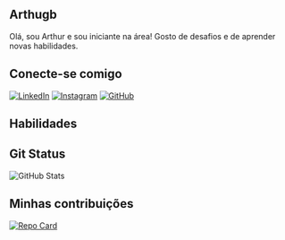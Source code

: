 ## Arthugb
Olá, sou Arthur e sou iniciante na área! Gosto de desafios e de aprender novas habilidades.
## Conecte-se comigo
[![LinkedIn](https://img.shields.io/badge/LinkedIn-0077B5?style=for-the-badge&logo=linkedin&logoColor=white)](https://www.linkedin.com/in/arthur-gomes-107472202/)
[![Instagram](https://img.shields.io/badge/-Instagram-%23E4405F?style=for-the-badge&logo=instagram&logoColor=white)](https://www.instagram.com/arthugb/)
[![GitHub](https://img.shields.io/badge/GitHub-100000?style=for-the-badge&logo=github&logoColor=white)](https://github.com/arthugb)
## Habilidades

## Git Status
![GitHub Stats](https://github-readme-stats.vercel.app/api?username=arthugb&theme=transparent&bg_color=000&border_color=30A3DC&show_icons=true&icon_color=30A3DC&title_color=E94D5F&text_color=FFF)
## Minhas contribuições
[![Repo Card](https://github-readme-stats.vercel.app/api/pin/?username=arthugb&repo=arthugb.md&bg_color=000&border_color=30A3DC&show_icons=true&icon_color=30A3DC&title_color=E94D5F&text_color=FFF)](https://github.com/arthugb/arthugb.md)
